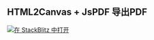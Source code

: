## HTML2Canvas + JsPDF 导出PDF

[![在 StackBlitz 中打开](https://developer.stackblitz.com/img/open_in_stackblitz.svg)](https://stackblitz.com/github/zxiaosi/blog-code/tree/offices?file=src%2Fmain.ts)